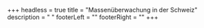 +++
headless = true
title = "Massenüberwachung in der Schweiz"
description = "   "
footerLeft = ""
footerRight = ""
+++
